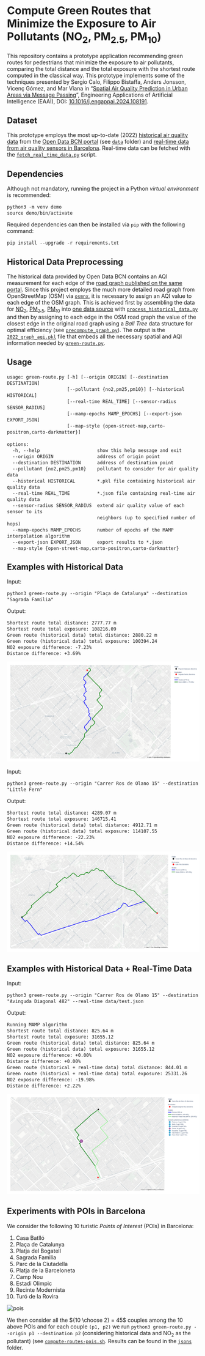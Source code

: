 Compute Green Routes that Minimize the Exposure to Air Pollutants (NO<sub>2</sub>, PM<sub>2.5</sub>, PM<sub>10</sub>)
===================
This repository contains a prototype application recommending green routes for pedestrians that minimize the exposure to air pollutants, comparing the total distance and the total exposure with the shortest route computed in the classical way. This prototype implements some of the techniques presented by Sergio Calo, Filippo Bistaffa, Anders Jonsson, Vicenç Gómez, and Mar Viana in “[Spatial Air Quality Prediction in Urban Areas via Message Passing](https://www.sciencedirect.com/science/article/pii/S095219762400349X/pdfft?md5=7400987ed4288d5f46285fb2725d3efc&pid=1-s2.0-S095219762400349X-main.pdf)”, Engineering Applications of Artificial Intelligence (EAAI), DOI: [10.1016/j.engappai.2024.108191](https://doi.org/10.1016/j.engappai.2024.108191).

Dataset
----------
This prototype employs the most up-to-date (2022) [historical air quality data](https://ajuntament.barcelona.cat/mapes-dades-ambientals/qualitataire/es/) from the [Open Data BCN portal](https://opendata-ajuntament.barcelona.cat/data/ca/dataset/mapes-immissio-qualitat-aire) (see [`data`](data) folder) and [real-time data from air quality sensors in Barcelona](https://ajuntament.barcelona.cat/qualitataire/es). Real-time data can be fetched with the [`fetch_real_time_data.py`](data/fetch_real_time_data.py) script.

Dependencies
----------
Although not mandatory, running the project in a Python *virtual environment* is recommended:

    python3 -m venv demo
    source demo/bin/activate

Required dependencies can then be installed via `pip` with the following command:

    pip install --upgrade -r requirements.txt

Historical Data Preprocessing
----------
The historical data provided by Open Data BCN contains an AQI measurement for each edge of the [road graph published on the same portal](https://opendata-ajuntament.barcelona.cat/data/ca/dataset/mapa-graf-viari-carrers-wms). Since this project employs the much more detailed road graph from OpenStreetMap (OSM) via [`osmnx`](https://osmnx.readthedocs.io/en/stable/), it is necessary to assign an AQI value to each edge of the OSM graph. This is achieved first by assembling the data for [NO<sub>2</sub>](data/2022_tramer_no2_mapa_qualitat_aire_bcn.gpkg), [PM<sub>2.5</sub>](data/2022_tramer_pm2-5_mapa_qualitat_aire_bcn.gpkg), [PM<sub>10</sub>](data/2022_tramer_pm10_mapa_qualitat_aire_bcn.gpkg) into [one data source](data/2022_locations_aqi.csv) with [`process_historical_data.py`](data/process_historical_data.py) and then by assigning to each edge in the OSM road graph the value of the closest edge in the original road graph using a *Ball Tree* data structure for optimal efficiency (see [`precompute_graph.py`](data/precompute_graph.py)). The output is the [`2022_graph_aqi.pkl`](data/2022_graph_aqi.pkl) file that embeds all the necessary spatial and AQI information needed by [`green-route.py`](green-route.py).

Usage
----------

    usage: green-route.py [-h] [--origin ORIGIN] [--destination DESTINATION]
                          [--pollutant {no2,pm25,pm10}] [--historical HISTORICAL]
                          [--real-time REAL_TIME] [--sensor-radius SENSOR_RADIUS]
                          [--mamp-epochs MAMP_EPOCHS] [--export-json EXPORT_JSON]
                          [--map-style {open-street-map,carto-positron,carto-darkmatter}]
    
    options:
      -h, --help                     show this help message and exit
      --origin ORIGIN                address of origin point
      --destination DESTINATION      address of destination point
      --pollutant {no2,pm25,pm10}    pollutant to consider for air quality data
      --historical HISTORICAL        *.pkl file containing historical air quality data
      --real-time REAL_TIME          *.json file containing real-time air quality data
      --sensor-radius SENSOR_RADIUS  extend air quality value of each sensor to its
                                     neighbors (up to specified number of hops)
      --mamp-epochs MAMP_EPOCHS      number of epochs of the MAMP interpolation algorithm
      --export-json EXPORT_JSON      export results to *.json
      --map-style {open-street-map,carto-positron,carto-darkmatter}

Examples with Historical Data
----------
Input:

    python3 green-route.py --origin "Plaça de Catalunya" --destination "Sagrada Familia"

Output:

    Shortest route total distance: 2777.77 m
    Shortest route total exposure: 108216.09
    Green route (historical data) total distance: 2880.22 m
    Green route (historical data) total exposure: 100394.24
    NO2 exposure difference: -7.23%
    Distance difference: +3.69%

![sagradafamilia](./img/sagradafamilia.png)

Input:

    python3 green-route.py --origin "Carrer Ros de Olano 15" --destination "Little Fern"

Output:

    Shortest route total distance: 4289.07 m
    Shortest route total exposure: 146715.41
    Green route (historical data) total distance: 4912.71 m
    Green route (historical data) total exposure: 114107.55
    NO2 exposure difference: -22.23%
    Distance difference: +14.54%

![littlefern](./img/littlefern.png)

Examples with Historical Data + Real-Time Data
----------
Input:

    python3 green-route.py --origin "Carrer Ros de Olano 15" --destination "Avinguda Diagonal 482" --real-time data/test.json

Output:

    Running MAMP algorithm
    Shortest route total distance: 825.64 m
    Shortest route total exposure: 31655.12
    Green route (historical data) total distance: 825.64 m
    Green route (historical data) total exposure: 31655.12
    NO2 exposure difference: +0.00%
    Distance difference: +0.00%
    Green route (historical + real-time data) total distance: 844.01 m
    Green route (historical + real-time data) total exposure: 25331.26
    NO2 exposure difference: -19.98%
    Distance difference: +2.22%

![realtime](./img/realtime.png)

Experiments with POIs in Barcelona
----------
We consider the following 10 turistic *Points of Interest* (POIs) in Barcelona:
1. Casa Batlló
2. Plaça de Catalunya
3. Platja del Bogatell
4. Sagrada Familia
5. Parc de la Ciutadella
6. Platja de la Barceloneta
7. Camp Nou
8. Estadi Olimpic
9. Recinte Modernista
10. Turó de la Rovira

![pois](./img/pois.png)

We then consider all the ${10 \choose 2} = 45$ couples among the 10 above POIs and for each couple `(p1, p2)` we run `python3 green-route.py --origin p1 --destination p2` (considering historical data and NO<sub>2</sub> as the pollutant) (see [`compute-routes-pois.sh`](./compute-routes-pois.sh). Results can be found in the [`jsons`](./jsons) folder.
